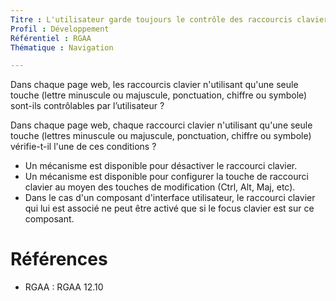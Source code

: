 ```yaml
---
Titre : L'utilisateur garde toujours le contrôle des raccourcis clavier.
Profil : Développement
Référentiel : RGAA
Thématique : Navigation

---
```

Dans chaque page web, les raccourcis clavier n'utilisant qu'une seule touche (lettre minuscule ou majuscule, ponctuation, chiffre ou symbole) sont-ils contrôlables par l’utilisateur ?

Dans chaque page web, chaque raccourci clavier n'utilisant qu'une seule touche (lettres minuscule ou majuscule, ponctuation, chiffre ou symbole) vérifie-t-il l'une de ces conditions ?
* Un mécanisme est disponible pour désactiver le raccourci clavier.
* Un mécanisme est disponible pour configurer la touche de raccourci clavier au moyen des touches de modification (Ctrl, Alt, Maj, etc).
* Dans le cas d'un composant d'interface utilisateur, le raccourci clavier qui lui est associé ne peut être activé que si le focus clavier est sur ce composant.


# Références

*   RGAA : RGAA 12.10
